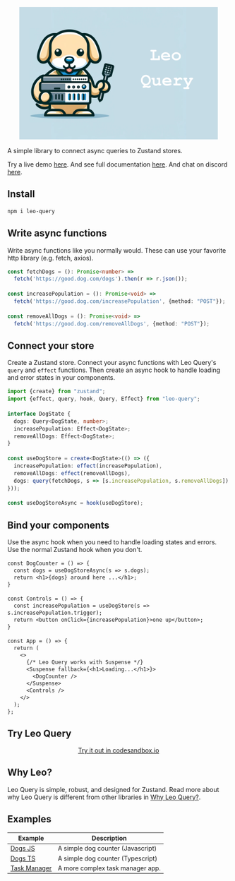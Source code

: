 <p align="center">
  <img src="./assets/leo.png" height="300">
</p>

A simple library to connect async queries to Zustand stores.

Try a live demo [here](https://codesandbox.io/p/sandbox/leo-query-dogs-demo-js-wmwlgt?file=%2Fsrc%2FApp.jsx). And see full documentation [here](https://leoquery.com). And chat on discord [here](https://discord.gg/aucYm6hMsJ).

## Install 

```bash
npm i leo-query
```

## Write async functions

Write async functions like you normally would. These can use your favorite http library (e.g. fetch, axios).

```ts
const fetchDogs = (): Promise<number> => 
  fetch('https://good.dog.com/dogs').then(r => r.json());

const increasePopulation = (): Promise<void> =>
  fetch('https://good.dog.com/increasePopulation', {method: "POST"});

const removeAllDogs = (): Promise<void> =>
  fetch('https://good.dog.com/removeAllDogs', {method: "POST"});
```

## Connect your store

Create a Zustand store. Connect your async functions with Leo Query's `query` and `effect` functions. Then create an async hook to handle loading and error states in your components.

```typescript
import {create} from "zustand";
import {effect, query, hook, Query, Effect} from "leo-query";

interface DogState {
  dogs: Query<DogState, number>;
  increasePopulation: Effect<DogState>;
  removeAllDogs: Effect<DogState>;
}

const useDogStore = create<DogState>(() => ({
  increasePopulation: effect(increasePopulation),
  removeAllDogs: effect(removeAllDogs),
  dogs: query(fetchDogs, s => [s.increasePopulation, s.removeAllDogs]) // Re-fetch when increasePopulation or removeAllDogs succeeds 
}));

const useDogStoreAsync = hook(useDogStore);
```

## Bind your components

Use the async hook when you need to handle loading states and errors. Use the normal Zustand hook when you don't.

```tsx
const DogCounter = () => {
  const dogs = useDogStoreAsync(s => s.dogs);
  return <h1>{dogs} around here ...</h1>;
}

const Controls = () => {
  const increasePopulation = useDogStore(s => s.increasePopulation.trigger);
  return <button onClick={increasePopulation}>one up</button>;
}

const App = () => {
  return (
    <>
      {/* Leo Query works with Suspense */}
      <Suspense fallback={<h1>Loading...</h1>}>
        <DogCounter />
      </Suspense>
      <Controls />
    </>
  );
};
```
## Try Leo Query
<center>
  <a href="https://codesandbox.io/p/sandbox/leo-query-dogs-demo-ts-7f2c34">Try it out in codesandbox.io</a>
</center>



## Why Leo?

Leo Query is simple, robust, and designed for Zustand. Read more about why Leo Query is different from other libraries in [Why Leo Query?](/why).

## Examples

| Example                                                                                           | Description                        |
|---------------------------------------------------------------------------------------------------|------------------------------------|
| [Dogs JS](https://codesandbox.io/p/devbox/leo-query-dogs-demo-js-forked-tt6tq6?workspaceId=ws_CTu2uAaf7QNEGg4Jxmo6VN) | A simple dog counter (Javascript) |
| [Dogs TS](https://codesandbox.io/p/devbox/leo-query-dogs-demo-ts-forked-wnxn3w?workspaceId=ws_CTu2uAaf7QNEGg4Jxmo6VN) | A simple dog counter (Typescript) |
| [Task Manager](https://zhzgv5.csb.app/)                                                           | A more complex task manager app.   |
